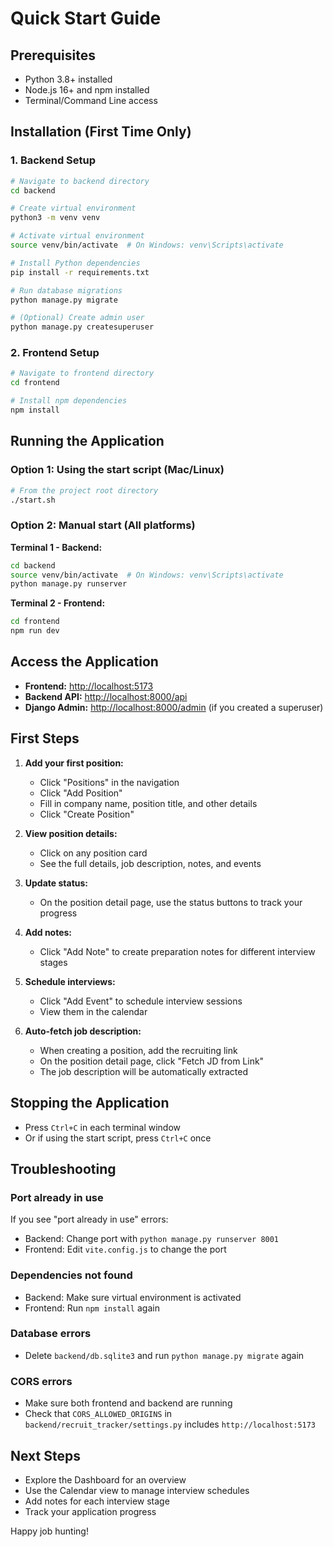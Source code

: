 # Quick Start Guide

## Prerequisites

- Python 3.8+ installed
- Node.js 16+ and npm installed
- Terminal/Command Line access

## Installation (First Time Only)

### 1. Backend Setup

```bash
# Navigate to backend directory
cd backend

# Create virtual environment
python3 -m venv venv

# Activate virtual environment
source venv/bin/activate  # On Windows: venv\Scripts\activate

# Install Python dependencies
pip install -r requirements.txt

# Run database migrations
python manage.py migrate

# (Optional) Create admin user
python manage.py createsuperuser
```

### 2. Frontend Setup

```bash
# Navigate to frontend directory
cd frontend

# Install npm dependencies
npm install
```

## Running the Application

### Option 1: Using the start script (Mac/Linux)

```bash
# From the project root directory
./start.sh
```

### Option 2: Manual start (All platforms)

**Terminal 1 - Backend:**
```bash
cd backend
source venv/bin/activate  # On Windows: venv\Scripts\activate
python manage.py runserver
```

**Terminal 2 - Frontend:**
```bash
cd frontend
npm run dev
```

## Access the Application

- **Frontend:** [http://localhost:5173](http://localhost:5173)
- **Backend API:** [http://localhost:8000/api](http://localhost:8000/api)
- **Django Admin:** [http://localhost:8000/admin](http://localhost:8000/admin) (if you created a superuser)

## First Steps

1. **Add your first position:**
   - Click "Positions" in the navigation
   - Click "Add Position"
   - Fill in company name, position title, and other details
   - Click "Create Position"

2. **View position details:**
   - Click on any position card
   - See the full details, job description, notes, and events

3. **Update status:**
   - On the position detail page, use the status buttons to track your progress

4. **Add notes:**
   - Click "Add Note" to create preparation notes for different interview stages

5. **Schedule interviews:**
   - Click "Add Event" to schedule interview sessions
   - View them in the calendar

6. **Auto-fetch job description:**
   - When creating a position, add the recruiting link
   - On the position detail page, click "Fetch JD from Link"
   - The job description will be automatically extracted

## Stopping the Application

- Press `Ctrl+C` in each terminal window
- Or if using the start script, press `Ctrl+C` once

## Troubleshooting

### Port already in use
If you see "port already in use" errors:
- Backend: Change port with `python manage.py runserver 8001`
- Frontend: Edit `vite.config.js` to change the port

### Dependencies not found
- Backend: Make sure virtual environment is activated
- Frontend: Run `npm install` again

### Database errors
- Delete `backend/db.sqlite3` and run `python manage.py migrate` again

### CORS errors
- Make sure both frontend and backend are running
- Check that `CORS_ALLOWED_ORIGINS` in `backend/recruit_tracker/settings.py` includes `http://localhost:5173`

## Next Steps

- Explore the Dashboard for an overview
- Use the Calendar view to manage interview schedules
- Add notes for each interview stage
- Track your application progress

Happy job hunting!
